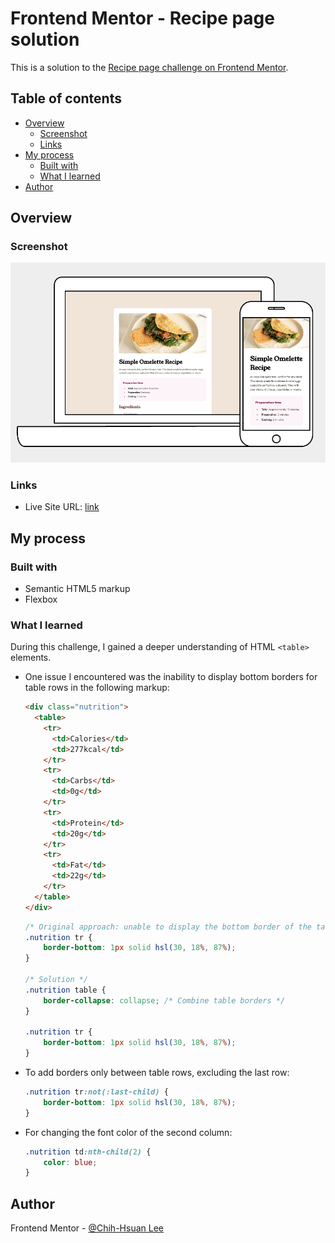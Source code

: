 # Frontend Mentor - Recipe page solution

This is a solution to the [Recipe page challenge on Frontend Mentor](https://www.frontendmentor.io/challenges/recipe-page-KiTsR8QQKm). 

## Table of contents

- [Overview](#overview)
  - [Screenshot](#screenshot)
  - [Links](#links)
- [My process](#my-process)
  - [Built with](#built-with)
  - [What I learned](#what-i-learned)
- [Author](#author)

## Overview

### Screenshot

![](./design/cover.png)

### Links

- Live Site URL: [link](https://brownrice-02.github.io/recipe-page/)

## My process

### Built with

- Semantic HTML5 markup
- Flexbox

### What I learned

During this challenge, I gained a deeper understanding of HTML `<table>` elements.

- One issue I encountered was the inability to display bottom borders for table rows in the following markup:
  ```html
  <div class="nutrition">
    <table>
      <tr>
        <td>Calories</td>
        <td>277kcal</td>
      </tr>
      <tr>
        <td>Carbs</td>
        <td>0g</td>
      </tr>
      <tr>
        <td>Protein</td>
        <td>20g</td>
      </tr>
      <tr>
        <td>Fat</td>
        <td>22g</td>
      </tr>
    </table>
  </div>
  ```
  ```css
  /* Original approach: unable to display the bottom border of the table */
  .nutrition tr {
      border-bottom: 1px solid hsl(30, 18%, 87%);
  }

  /* Solution */
  .nutrition table {
      border-collapse: collapse; /* Combine table borders */
  }

  .nutrition tr {
      border-bottom: 1px solid hsl(30, 18%, 87%);
  }
  ```

- To add borders only between table rows, excluding the last row:
  ```css
  .nutrition tr:not(:last-child) {
      border-bottom: 1px solid hsl(30, 18%, 87%);
  }
  ```

- For changing the font color of the second column:
  ```css
  .nutrition td:nth-child(2) {
      color: blue;
  }
  ```

## Author

Frontend Mentor - [@Chih-Hsuan Lee](https://www.frontendmentor.io/profile/brownrice-02)
